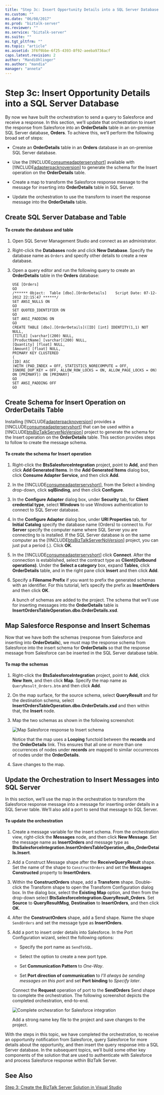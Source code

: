 ```yaml
---
title: "Step 3c: Insert Opportunity Details into a SQL Server Database | Microsoft Docs"
ms.custom: ""
ms.date: "06/08/2017"
ms.prod: "biztalk-server"
ms.reviewer: ""
ms.service: "biztalk-server"
ms.suite: ""
ms.tgt_pltfrm: ""
ms.topic: "article"
ms.assetid: 3f6f9bbe-6f25-4393-8f92-aeeba9736acf
caps.latest.revision: 2
author: "MandiOhlinger"
ms.author: "mandia"
manager: "anneta"
---
```

# Step 3c: Insert Opportunity Details into a SQL Server Database
By now we have built the orchestration to send a query to Salesforce and receive a response. In this section, we’ll update that orchestration to insert the response from Salesforce into an **OrderDetails** table in an on-premise SQL Server database, **Orders**. To achieve this, we’ll perform the following broad set of steps:  
  
-   Create an **OrderDetails** table in an **Orders** database in an on-premise SQL Server database.  
  
-   Use the [!INCLUDE[consumeadapterservshort](../includes/consumeadapterservshort-md.md)] available with [!INCLUDE[adapterpacknoversion](../includes/adapterpacknoversion-md.md)] to generate the schema for the Insert operation on the **OrderDetails** table.  
  
-   Create a map to transform the Salesforce response message to the message for inserting into **OrderDetails** table in SQL Server.  
  
-   Update the orchestration to use the transform to insert the response message into the **OrderDetails** table.  
  
## Create SQL Server Database and Table  
  
#### To create the database and table  
  
1.  Open SQL Server Management Studio and connect as an administrator.  
  
2.  Right-click the **Databases** node and click **New Database**. Specify the database name as `Orders` and specify other details to create a new database.  
  
3.  Open a query editor and run the following query to create an **OrderDetails** table in the **Orders** database:  
  
    ```  
    USE [Orders]  
    GO  
    /****** Object:  Table [dbo].[OrderDetails]    Script Date: 07-12-2012 22:15:47 ******/  
    SET ANSI_NULLS ON  
    GO  
    SET QUOTED_IDENTIFIER ON  
    GO  
    SET ANSI_PADDING ON  
    GO  
    CREATE TABLE [dbo].[OrderDetails]([ID] [int] IDENTITY(1,1) NOT NULL,  
    [TITLE] [varchar](200) NULL,  
    [ProductName] [varchar](200) NULL,  
    [Quantity] [float] NULL,  
    [Amount] [float] NULL,  
    PRIMARY KEY CLUSTERED   
    (  
    [ID] ASC  
    )WITH (PAD_INDEX = OFF, STATISTICS_NORECOMPUTE = OFF, IGNORE_DUP_KEY = OFF, ALLOW_ROW_LOCKS = ON, ALLOW_PAGE_LOCKS = ON) ON [PRIMARY]) ON [PRIMARY]  
    GO  
    SET ANSI_PADDING OFF  
    GO  
    ```  
  
## Create Schema for Insert Operation on OrderDetails Table  
 Installing [!INCLUDE[adapterpacknoversion](../includes/adapterpacknoversion-md.md)] provides a [!INCLUDE[consumeadapterservshort](../includes/consumeadapterservshort-md.md)] that can be used within a [!INCLUDE[btsBizTalkServerNoVersion](../includes/btsbiztalkservernoversion-md.md)] project to generate the schema for the Insert operation on the **OrderDetails** table. This section provides steps to follow to create the message schema.  
  
#### To create the schema for Insert operation  
  
1.  Right-click the **BtsSalesforceIntegration** project, point to **Add**, and then click **Add Generated Items**. In the **Add Generated Items** dialog box, click **Consume Adapter Service**, and then click **Add**.  
  
2.  In the [!INCLUDE[consumeadapterservshort](../includes/consumeadapterservshort-md.md)], from the Select a binding drop-down, click **sqlBinding**, and then click **Configure**.  
  
3.  In the **Configure Adapter** dialog box, under **Security** tab, for **Client credential type**, select **Windows** to use Windows authentication to connect to SQL Server database.  
  
4.  In the **Configure Adapter** dialog box, under **URI Properties** tab, for **Initial Catalog** specify the database name (Orders) to connect to. For **Server** specify the computer name where SQL Server you are connecting to is installed. If the SQL Server database is on the same computer as the [!INCLUDE[btsBizTalkServerNoVersion](../includes/btsbiztalkservernoversion-md.md)] project, you can just put a period (**.**). Click **OK**.  
  
5.  In the [!INCLUDE[consumeadapterservshort](../includes/consumeadapterservshort-md.md)] click **Connect**. After the connection is established, select the contract type as **Client(Outbound operations)**. Under the **Select a category** box, expand **Tables**, click **OrderDetails** table, and in the right pane click **Insert** and then click **Add**.  
  
6.  Specify a **Filename Prefix** if you want to prefix the generated schemas with an identifier. For this tutorial, let’s specify the prefix as **InsertOrders** and then click **OK**.  
  
     A bunch of schemas are added to the project. The schema that we’ll use for inserting messages into the **OrderDetails** table is **InsertOrdersTableOperation.dbo.OrderDetails.xsd**.  
  
## Map Salesforce Response and Insert Schemas  
 Now that we have both the schemas (response from Salesforce and inserting into **OrderDetails**), we must map the response schema from Salesforce into the insert schema for **OrderDetails** so that the response message from Salesforce can be inserted in the SQL Server database table.  
  
#### To map the schemas  
  
1.  Right-click the **BtsSalesforceIntegration** project, point to **Add**, click **New Item**, and then click **Map**. Specify the map name as `QueryResult_Orders.btm` and then click **Add**.  
  
2.  On the map surface, for the source schema, select **QueryResult** and for the destination schema, select **InsertOrdersTableOperation.dbo.OrderDetails.xsd** and then within that, the **Insert** node.  
  
3.  Map the two schemas as shown in the following screenshot:  
  
     ![Map Salesforce response to Insert schema](../core/media/bts-sf-map-response-insert.jpg "BTS_SF_Map_Response_Insert")  
  
     Notice that the map uses a **Looping** functoid between the **records** and the **OrderDetails** link. This ensures that all one or more than one occurrences of nodes under **records** are mapped to similar occurrences of nodes under the **OrderDetails**.  
  
4.  Save changes to the map.  
  
## Update the Orchestration to Insert Messages into SQL Server  
 In this section, we’ll use the map in the orchestration to transform the Salesforce response message into a message for inserting order details in a SQL Server table. We’ll also add a port to send that message to SQL Server.  
  
#### To update the orchestration  
  
1.  Create a message variable for the insert schema. From the orchestration view, right-click the **Messages** node, and then click **New Message**. Set the message name as **InsertOrders** and message type as **BtsSalesforceIntegration.InsertOrdersTableOperation_dbo_OrderDetails.Insert**.  
  
2.  Add a Construct Message shape after the **ReceiveQueryResult** shape. Set the name of the shape to `ConstructOrders` and set the **Messages Constructed** property to **InsertOrders**.  
  
3.  Within the **ConstructOrders** shape, add a **Transform** shape. Double-click the Transform shape to open the Transform Configuration dialog box. In the dialog box, select the **Existing Map** option, and then from the drop-down select **BtsSalesforceIntegration.QueryResult_Orders**. Set **Source** to **QueryResultMsg**, **Destination** to **InsertOrders**, and then click **OK**.  
  
4.  After the **ConstructOrders** shape, add a Send shape. Name the shape `SendOrders` and set the message type as **InsertOrders**.  
  
5.  Add a port to insert order details into Salesforce. In the Port Configuration wizard, select the following options:  
  
    -   Specify the port name as `SendToSQL`.  
  
    -   Select the option to create a new port type.  
  
    -   Set **Communication Pattern** to *One-Way*.  
  
    -   Set **Port direction of communication** to *I’ll always be sending messages on this port* and set **Port binding** to *Specify later*.  
  
     Connect the **Request** operation of port to the **SendOrders** Send shape to complete the orchestration. The following screenshot depicts the completed orchestration, end-to-end.  
  
     ![Complete orchesration for Salesforce integration](../core/media/bts-sf-complete-orch.jpg "BTS_SF_Complete_Orch")  
  
     Add a strong name key file to the project and save changes to the project.  
  
 With the steps in this topic, we have completed the orchestration, to receive an opportunity notification from Salesforce, query Salesforce for more details about the opportunity, and then insert the query response into a SQL Server database. In the subsequent topics, we’ll build some other key components of the solution that are used to authenticate with Salesforce and process Salesforce response within BizTalk Server.  
  
## See Also  
 [Step 3: Create the BizTalk Server Solution in Visual Studio](../core/step-3-create-the-biztalk-server-solution-in-visual-studio.md)